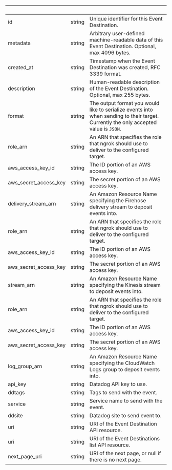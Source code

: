 <!-- Code generated for API Clients. DO NOT EDIT. -->

| &nbsp; | &nbsp; | &nbsp; |
|---|---|---|
| id | string | Unique identifier for this Event Destination. |
| metadata | string | Arbitrary user-defined machine-readable data of this Event Destination. Optional, max 4096 bytes. |
| created_at | string | Timestamp when the Event Destination was created, RFC 3339 format. |
| description | string | Human-readable description of the Event Destination. Optional, max 255 bytes. |
| format | string | The output format you would like to serialize events into when sending to their target. Currently the only accepted value is `JSON`. |
| role_arn | string | An ARN that specifies the role that ngrok should use to deliver to the configured target. |
| aws_access_key_id | string | The ID portion of an AWS access key. |
| aws_secret_access_key | string | The secret portion of an AWS access key. |
| delivery_stream_arn | string | An Amazon Resource Name specifying the Firehose delivery stream to deposit events into. |
| role_arn | string | An ARN that specifies the role that ngrok should use to deliver to the configured target. |
| aws_access_key_id | string | The ID portion of an AWS access key. |
| aws_secret_access_key | string | The secret portion of an AWS access key. |
| stream_arn | string | An Amazon Resource Name specifying the Kinesis stream to deposit events into. |
| role_arn | string | An ARN that specifies the role that ngrok should use to deliver to the configured target. |
| aws_access_key_id | string | The ID portion of an AWS access key. |
| aws_secret_access_key | string | The secret portion of an AWS access key. |
| log_group_arn | string | An Amazon Resource Name specifying the CloudWatch Logs group to deposit events into. |
| api_key | string | Datadog API key to use. |
| ddtags | string | Tags to send with the event. |
| service | string | Service name to send with the event. |
| ddsite | string | Datadog site to send event to. |
| uri | string | URI of the Event Destination API resource. |
| uri | string | URI of the Event Destinations list API resource. |
| next_page_uri | string | URI of the next page, or null if there is no next page. |